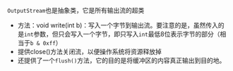 `OutputStream`也是抽象类，它是所有输出流的超类

- 方法：void write(int b)：写入一个字节到输出流。要注意的是，虽然传入的是`int`参数，但只会写入一个字节，即只写入`int`最低8位表示字节的部分（相当于`b & 0xff`）
- 提供close()方法关闭流，以便操作系统将资源释放掉
- 还提供了一个`flush()`方法，它的目的是将缓冲区的内容真正输出到目的地。